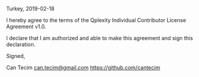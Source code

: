 Turkey, 2019-02-18

I hereby agree to the terms of the Qplexity Individual Contributor License
Agreement v1.0.

I declare that I am authorized and able to make this agreement and sign this
declaration.

Signed,

Can Tecim can.tecim@gmail.com https://github.com/cantecim
